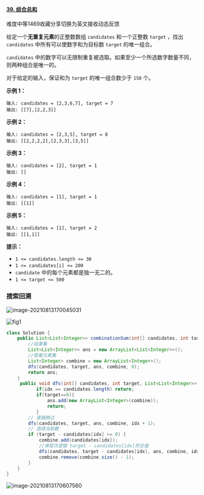 #### [39. 组合总和](https://leetcode-cn.com/problems/combination-sum/)

难度中等1469收藏分享切换为英文接收动态反馈

给定一个**无重复元素**的正整数数组 `candidates` 和一个正整数 `target` ，找出 `candidates` 中所有可以使数字和为目标数 `target` 的唯一组合。

`candidates` 中的数字可以无限制重复被选取。如果至少一个所选数字数量不同，则两种组合是唯一的。 

对于给定的输入，保证和为 `target` 的唯一组合数少于 `150` 个。

 

**示例 1：**

```
输入: candidates = [2,3,6,7], target = 7
输出: [[7],[2,2,3]]
```

**示例 2：**

```
输入: candidates = [2,3,5], target = 8
输出: [[2,2,2,2],[2,3,3],[3,5]]
```

**示例 3：**

```
输入: candidates = [2], target = 1
输出: []
```

**示例 4：**

```
输入: candidates = [1], target = 1
输出: [[1]]
```

**示例 5：**

```
输入: candidates = [1], target = 2
输出: [[1,1]]
```

 

**提示：**

- `1 <= candidates.length <= 30`
- `1 <= candidates[i] <= 200`
- `candidate` 中的每个元素都是独一无二的。
- `1 <= target <= 500`

### 搜索回溯

![image-20210813170045031](C:\Users\solfeng\AppData\Roaming\Typora\typora-user-images\image-20210813170045031.png)

![fig1](https://assets.leetcode-cn.com/solution-static/39/39_fig1.png)

```java
class Solution {
    public List<List<Integer>> combinationSum(int[] candidates, int target) {
        //结果集
        List<List<Integer>> ans = new ArrayList<List<Integer>>();
        //答案元素集
        List<Integer> combine = new ArrayList<Integer>();
        dfs(candidates, target, ans, combine, 0);
        return ans;
    }
     public void dfs(int[] candidates, int target, List<List<Integer>> ans, List<Integer> combine, int idx){
           if(idx == candidates.length) return; 
           if(target==0){
               ans.add(new ArrayList<Integer>(combine));
               return;
           }
        // 直接跳过
        dfs(candidates, target, ans, combine, idx + 1);
        // 选择当前数
        if (target - candidates[idx] >= 0) {
            combine.add(candidates[idx]);
            //单层次逻辑 target - candidates[idx]符合值
            dfs(candidates, target - candidates[idx], ans, combine, idx);
            combine.remove(combine.size() - 1);
        }
    }
}
```

![image-20210813170607560](C:\Users\solfeng\AppData\Roaming\Typora\typora-user-images\image-20210813170607560.png)